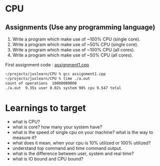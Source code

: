 # CPU


## Assignments (Use any programming language)
1. Write a program which make use of ~100% CPU (single core).
2. Write a program which make use of ~50% CPU (single core).
3. Write a program which make use of ~100% CPU (all cores).
3. Write a program which make use of ~50% CPU (all cores).


First assignment code : [assignment1.cpp](assignment1.cpp)

<!-- terminal block -->
```bash
~/projects/juslearn/CPU % gcc assignment1.cpp
~/projects/juslearn/CPU % time ./a.out
count of operations  10000000000
./a.out  9.35s user 0.02s system 98% cpu 9.547 total
```




# Learnings to target
- what is CPU?
- what is core? how many your system have?
- what is the speed of single cpu on your machine? what is the way to measure it?
- what does it mean, when your cpu is 10% utilized or 100% utilized?
- understand top command and time command output.
- what is the difference between user, system and real time?
- what is IO bound and CPU bound?
